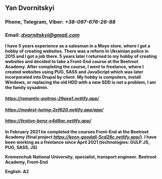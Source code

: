 ## Yan Dvornitskyi

### Phone, Telegram, Viber: *+38-097-676-26-88*
### Email: *dvornitskyi@gmail.com*

**I have 5 years experience as a salesman in a Moyo store, where I got a hobby of creating websites. There was a reform In Ukrainian police in 2015 and I got a job there. 5 years later I returned to my hobby of creating websites and decided to take a Front-End course at the Beetroot Academy. After completing the course, I went to freelance, where I created websites using PUG, SASS and JavaScript which was later incorporated into Drupal by client. My hobby is computers, install Windows, or replacing the old HDD with a new SDD is not a problem, I am the family sysadmin.**

#### *https://romantic-poitras-29aea1.netlify.app/*
#### *https://modest-turing-2ef620.netlify.app/app/*
#### *https://festive-benz-e4d8ac.netlify.app/*

**In February 2021 he completed the courses Front-End at the Beetroot Academy (final project *https://keen-goodall-5cd28c.netlify.app/*). I have been working as a freelance since April 2021 (technologies: GULP.JS, PUG, SASS, JS)**


**Kremenchuk National University, specialist, transport engineer.**
**Beetroot Academy, Front-End**

**English: A2**